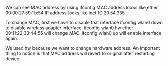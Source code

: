 We can see MAC address by using ifconfig
MAC address looks like,ether 00:00:27:59:1b:54 
IP address looks like inet 10.20.54.335

To change MAC, first we have to disable that interface
ifconfig wlan0 down to disable wireless adapter interface.
ifconfig wlan0 hw ether 00:11:22:33:44:55 will change MAC.
ifconfig wlan0 up will enable interface again.

We used hw because we want to change hardware address.
An important thing to notice is that MAC address will 
revert to original after restarting device.
